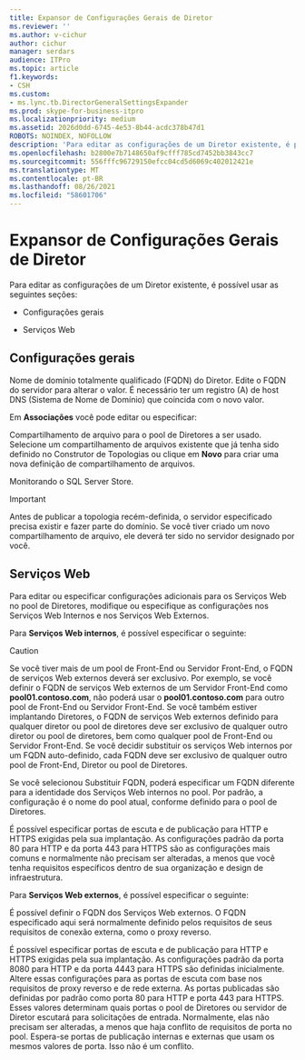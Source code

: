 ```yaml
---
title: Expansor de Configurações Gerais de Diretor
ms.reviewer: ''
ms.author: v-cichur
author: cichur
manager: serdars
audience: ITPro
ms.topic: article
f1.keywords:
- CSH
ms.custom:
- ms.lync.tb.DirectorGeneralSettingsExpander
ms.prod: skype-for-business-itpro
ms.localizationpriority: medium
ms.assetid: 2026d0dd-6745-4e53-8b44-acdc378b47d1
ROBOTS: NOINDEX, NOFOLLOW
description: 'Para editar as configurações de um Diretor existente, é possível usar as seguintes seções:'
ms.openlocfilehash: b2800e7b7148650af9cfff785cd7452bb3843cc7
ms.sourcegitcommit: 556fffc96729150efcc04cd5d6069c402012421e
ms.translationtype: MT
ms.contentlocale: pt-BR
ms.lasthandoff: 08/26/2021
ms.locfileid: "58601706"
---
```

# <a name="director-general-settings-expander"></a>Expansor de Configurações Gerais de Diretor
 
Para editar as configurações de um Diretor existente, é possível usar as seguintes seções:
  
- Configurações gerais
    
- Serviços Web
    

## <a name="general-settings"></a>Configurações gerais

Nome de domínio totalmente qualificado (FQDN) do Diretor. Edite o FQDN do servidor para alterar o valor. É necessário ter um registro (A) de host DNS (Sistema de Nome de Domínio) que coincida com o novo valor.
  
Em **Associações** você pode editar ou especificar:
  
Compartilhamento de arquivo para o pool de Diretores a ser usado. Selecione um compartilhamento de arquivos existente que já tenha sido definido no Construtor de Topologias ou clique em **Novo** para criar uma nova definição de compartilhamento de arquivos.
  
Monitorando o SQL Server Store.
  
> [!IMPORTANT]
> Antes de publicar a topologia recém-definida, o servidor especificado precisa existir e fazer parte do domínio. Se você tiver criado um novo compartilhamento de arquivo, ele deverá ter sido no servidor designado por você. 
  
## <a name="web-services"></a>Serviços Web

Para editar ou especificar configurações adicionais para os Serviços Web no pool de Diretores, modifique ou especifique as configurações nos Serviços Web Internos e nos Serviços Web Externos.
  
Para **Serviços Web internos**, é possível especificar o seguinte:
  
> [!CAUTION]
> Se você tiver mais de um pool de Front-End ou Servidor Front-End, o FQDN de serviços Web externos deverá ser exclusivo. Por exemplo, se você definir o FQDN de serviços Web externos de um Servidor Front-End como **pool01.contoso.com**, não poderá usar o **pool01.contoso.com** para outro pool de Front-End ou Servidor Front-End. Se você também estiver implantando Diretores, o FQDN de serviços Web externos definido para qualquer diretor ou pool de diretores deve ser exclusivo de qualquer outro diretor ou pool de diretores, bem como qualquer pool de Front-End ou Servidor Front-End. Se você decidir substituir os serviços Web internos por um FQDN auto-definido, cada FQDN deve ser exclusivo de qualquer outro pool de Front-End, Diretor ou pool de Diretores.
  
Se você selecionou Substituir FQDN, poderá especificar um FQDN diferente para a identidade dos Serviços Web internos no pool. Por padrão, a configuração é o nome do pool atual, conforme definido para o pool de Diretores.
  
É possível especificar portas de escuta e de publicação para HTTP e HTTPS exigidas pela sua implantação. As configurações padrão da porta 80 para HTTP e da porta 443 para HTTPS são as configurações mais comuns e normalmente não precisam ser alteradas, a menos que você tenha requisitos específicos dentro de sua organização e design de infraestrutura.
  
Para **Serviços Web externos**, é possível especificar o seguinte:
  
É possível definir o FQDN dos Serviços Web externos. O FQDN especificado aqui será normalmente definido pelos requisitos de seus requisitos de conexão externa, como o proxy reverso.
  
É possível especificar portas de escuta e de publicação para HTTP e HTTPS exigidas pela sua implantação. As configurações padrão da porta 8080 para HTTP e da porta 4443 para HTTPS são definidas inicialmente. Altere essas configurações para as portas de escuta com base nos requisitos de proxy reverso e de rede externa. As portas publicadas são definidas por padrão como porta 80 para HTTP e porta 443 para HTTPS. Esses valores determinam quais portas o pool de Diretores ou servidor de Diretor escutará para solicitações de entrada. Normalmente, elas não precisam ser alteradas, a menos que haja conflito de requisitos de porta no pool. Espera-se portas de publicação internas e externas que usam os mesmos valores de porta. Isso não é um conflito.
  

